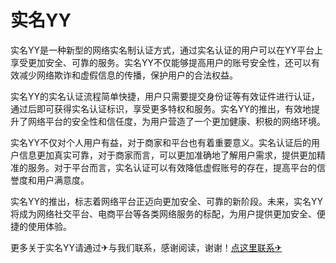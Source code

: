 # 实名YY

实名YY是一种新型的网络实名制认证方式，通过实名认证的用户可以在YY平台上享受更加安全、可靠的服务。实名YY不仅能够提高用户的账号安全性，还可以有效减少网络欺诈和虚假信息的传播，保护用户的合法权益。

实名YY的实名认证流程简单快捷，用户只需要提交身份证等有效证件进行认证，通过后即可获得实名认证标识，享受更多特权和服务。实名YY的推出，有效地提升了网络平台的安全性和信任度，为用户营造了一个更加健康、积极的网络环境。

实名YY不仅对个人用户有益，对于商家和平台也有着重要意义。实名认证后的用户信息更加真实可靠，对于商家而言，可以更加准确地了解用户需求，提供更加精准的服务。对于平台而言，实名认证可以有效降低虚假账号的存在，提高平台的信誉度和用户满意度。

实名YY的推出，标志着网络平台正迈向更加安全、可靠的新阶段。未来，实名YY将成为网络社交平台、电商平台等各类网络服务的标配，为用户提供更加安全、便捷的使用体验。

更多关于实名YY请通过✈与我们联系，感谢阅读，谢谢！[点这里联系✈](https://1.k02.cc)